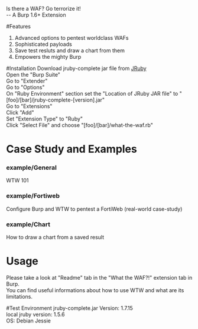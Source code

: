 Is there a WAF? Go terrorize it!  
-- A Burp 1.6+ Extension  

#Features
1. Advanced options to pentest worldclass WAFs  
2. Sophisticated payloads  
3. Save test resluts and draw a chart from them  
4. Empowers the mighty Burp  

#Installation
Download jruby-complete jar file from [JRuby](http://www.jruby.org/download)  
Open the "Burp Suite"  
Go to "Extender"  
Go to "Options"  
On "Ruby Environment" section set the "Location of JRuby JAR file" to   "\[foo\]/\[bar\]/jruby-complete-\[version\].jar"  
Go to "Extensions"  
Click "Add"  
Set "Extension Type" to "Ruby"  
Click "Select File" and choose "\[foo\]/\[bar\]/what-the-waf.rb"  

# Case Study and Examples
### example/General
WTW 101  

### example/Fortiweb
Configure Burp and WTW to pentest a FortiWeb (real-world case-study)  

### example/Chart
How to draw a chart from a saved result  

# Usage
Please take a look at "Readme" tab in the "What the WAF?!" extension tab in Burp.  
You can find useful informations about how to use WTW and what are its limitations.  

#Test Environment
jruby-complete.jar Version: 1.7.15  
local jruby version: 1.5.6  
OS: Debian Jessie  

